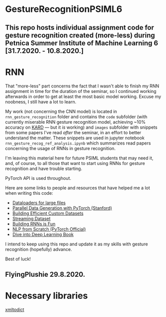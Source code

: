 # GestureRecognitionPSIML6

This repo hosts individual assignment code for gesture recognition created (more-less) during Petnica Summer Institute of Machine Learning 6 [31.7.2020. - 10.8.2020.]
---

# RNN

That "more-less" part concerns the fact that I wasn't able to finish my RNN assignment in time for the duration of the seminar, so I continued working afterwards in order to get at least the most basic model working. Excuse my noobness, I still have a lot to learn.

My work (not concerning the CNN model) is located in `rnn_gesture_recognition` folder and contains the `code` subfolder (with currently miserable RNN gesture recognition model, achieving ~10% accuracy on [KARD](https://data.mendeley.com/datasets/k28dtm7tr6/1) &mdash; but it *is* working) and `images` subfolder with snippets from some papers I've read *after* the seminar, in an effort to better understand the matter. These snippets are used in jupyter notebook `rnn_gesture_recog_ref_analysis.ipynb` which summarizes read papers concerning the usage of RNNs in gesture recognition.

I'm leaving this material here for future PSIML students that may need it, and, of course, to all those that want to start using RNNs for gesture recognition and have trouble starting.

PyTorch API is used throughout.

Here are some links to people and resources that have helped me a lot when writing this code:
- [Dataloaders for large files](https://medium.com/swlh/how-to-use-pytorch-dataloaders-to-work-with-enormously-large-text-files-bbd672e955a0)
- [Parallel Data Generation with PyTorch (Stanford)](https://stanford.edu/~shervine/blog/pytorch-how-to-generate-data-parallel)
- [Building Efficient Custom Datasets](https://towardsdatascience.com/building-efficient-custom-datasets-in-pytorch-2563b946fd9f)
- [Streaming Dataset](https://medium.com/speechmatics/how-to-build-a-streaming-dataloader-with-pytorch-a66dd891d9dd)
- [Building RNNs is Fun](https://medium.com/dair-ai/building-rnns-is-fun-with-pytorch-and-google-colab-3903ea9a3a79)
- [NLP from Scratch (PyTorch Official)](https://pytorch.org/tutorials/intermediate/char_rnn_classification_tutorial.html)
- [Dive into Deep Learning Book](https://d2l.ai/)

I intend to keep using this repo and update it as my skills with gesture recognition (hopefully) advance.

Best of luck!

FlyingPlushie
29.8.2020.
---

# Necessary libraries
[xmltodict](https://pypi.org/project/xmltodict/)
